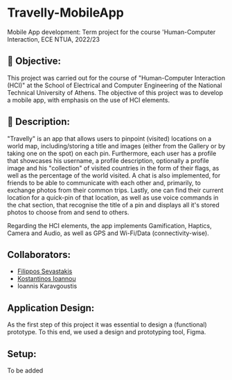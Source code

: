 # Travelly-MobileApp
Mobile App development: Term project for the course 'Human-Computer Interaction, ECE NTUA, 2022/23

## 🎯 Objective:
This project was carried out for the course of "Human-Computer Interaction (HCI)" at the School of Electrical and Computer Engineering of the National Technical University of Athens. The objective of this project was to develop a mobile app, with emphasis on the use of HCI elements.

## 📄 Description:
"Travelly" is an app that allows users to pinpoint (visited) locations on a world map, including/storing a title and images (either from the Gallery or by taking one on the spot) on each pin. Furthermore, each user has a profile that showcases his username, a profile description, optionally a profile image and his "collection" of visited countries in the form of their flags, as well as the percentage of the world visited. A chat is also implemented, for friends to be able to communicate with each other and, primarily, to exchange photos from their common trips. Lastly, one can find their current location for a quick-pin of that location, as well as use voice commands in the chat section, that recognise the title of a pin and displays all it's stored photos to choose from and send to others.

Regarding the HCI elements, the app implements Gamification, Haptics, Camera and Audio, as well as GPS and Wi-Fi/Data (connectivity-wise).

## Collaborators:
- [Filippos Sevastakis](https://github.com/FilipposSevastakis)
- [Kostantinos Ioannou](https://github.com/IoannouKon)
- Ioannis Karavgoustis

## Application Design:
As the first step of this project it was essential to design a (functional) prototype. To this end, we used a design and prototyping tool, Figma.

## Setup:
To be added

